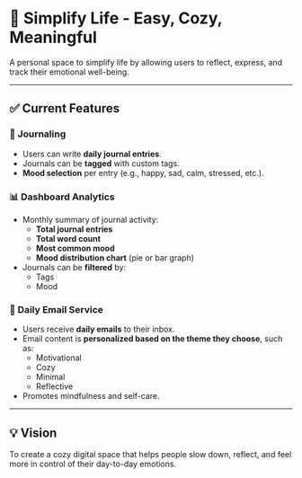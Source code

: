 # 🌿 Simplify Life - Easy, Cozy, Meaningful

A personal space to simplify life by allowing users to reflect, express, and track their emotional well-being.

---

## ✅ Current Features

### 📝 Journaling

- Users can write **daily journal entries**.
- Journals can be **tagged** with custom tags.
- **Mood selection** per entry (e.g., happy, sad, calm, stressed, etc.).

### 📊 Dashboard Analytics

- Monthly summary of journal activity:
  - **Total journal entries**
  - **Total word count**
  - **Most common mood**
  - **Mood distribution chart** (pie or bar graph)
- Journals can be **filtered** by:
  - Tags
  - Mood

### 📧 Daily Email Service

- Users receive **daily emails** to their inbox.
- Email content is **personalized based on the theme they choose**, such as:
  - Motivational
  - Cozy
  - Minimal
  - Reflective
- Promotes mindfulness and self-care.

---

## 💡 Vision

To create a cozy digital space that helps people slow down, reflect, and feel more in control of their day-to-day emotions.
